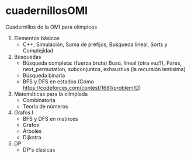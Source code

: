 # cuadernillosOMI

Cuadernillos de la OMI para olimpicos

1) Elementos básicos 
   - C++, Simulación, Suma de prefijos, Busqueda lineal, Sorts y Complejidad
2) Búsquedas 
   - Búsqueda completa: (fuerza bruta) Busq. lineal (otra vez?), Pares, next_permutation, subconjuntos, exhaustiva (la recursión lentisima)
   - Búsqueda binaria
   - BFS y DFS en estados (Como https://codeforces.com/contest/1681/problem/D)
3) Matemáticas para la olimpiada
    - Combinatoria
    - Teoría de números         
4) Grafos I
    - BFS y DFS en matrices     
    - Grafos
    - Árboles
    - Dijkstra
5) DP
    - DP's clasicas   
